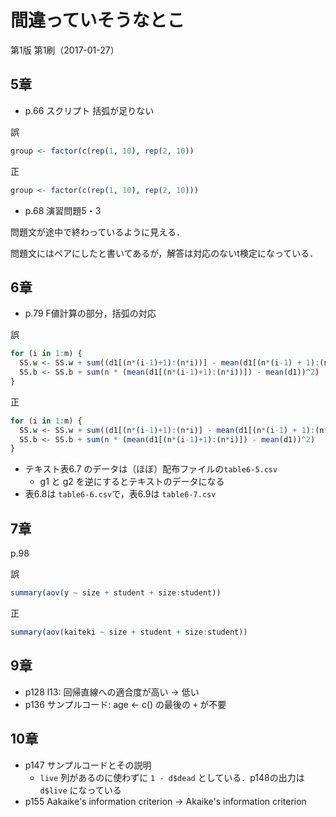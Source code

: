 # 間違っていそうなとこ

第1版 第1刷（2017-01-27）

## 5章
* p.66 スクリプト 括弧が足りない

誤
```r
group <- factor(c(rep(1, 10), rep(2, 10))
```

正
```r
group <- factor(c(rep(1, 10), rep(2, 10)))
```

* p.68 演習問題5・3

問題文が途中で終わっているように見える．

問題文にはペアにしたと書いてあるが，解答は対応のないt検定になっている．

## 6章

* p.79 F値計算の部分，括弧の対応

誤
```r
for (i in 1:m) {
  SS.w <- SS.w + sum((d1[(n*(i-1)+1):(n*i))] - mean(d1[(n*(i-1) + 1):(n*i))]))^2)
  SS.b <- SS.b + sum(n * (mean(d1[(n*(i-1)+1):(n*i))]) - mean(d1))^2)
}
```

正
```r
for (i in 1:m) {
  SS.w <- SS.w + sum((d1[(n*(i-1)+1):(n*i)] - mean(d1[(n*(i-1) + 1):(n*i)]))^2)
  SS.b <- SS.b + sum(n * (mean(d1[(n*(i-1)+1):(n*i)]) - mean(d1))^2)
}
```
* テキスト表6.7 のデータは（ほぼ）配布ファイルの`table6-5.csv`
    * g1 と g2 を逆にするとテキストのデータになる
* 表6.8は `table6-6.csv`で，表6.9は `table6-7.csv`

## 7章

p.98

誤

```r
summary(aov(y ~ size + student + size:student))
```

正

```r
summary(aov(kaiteki ~ size + student + size:student))
```

## 9章
* p128 l13: 回帰直線への適合度が高い -> 低い
* p136 サンプルコード: age <- c() の最後の `+` が不要

## 10章
* p147 サンプルコードとその説明
    * `live` 列があるのに使わずに `1 - d$dead` としている．p148の出力は `d$live` になっている
* p155 Aakaike's information criterion -> Akaike's information criterion
